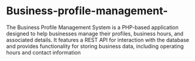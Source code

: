 # Business-profile-management-
The Business Profile Management System is a PHP-based application designed to help businesses manage their profiles, business hours, and associated details. It features a REST API for interaction with the database and provides functionality for storing business data, including operating hours and contact information
